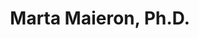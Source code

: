 ---
title: "Marta Maieron, Ph.D."
presenter_id: marta_maieron
position: Visiting Fellow
start_date: 2001
end_date: 2008
email: 
phone: 
photo: assets/images/
status: former
layout: member 
---